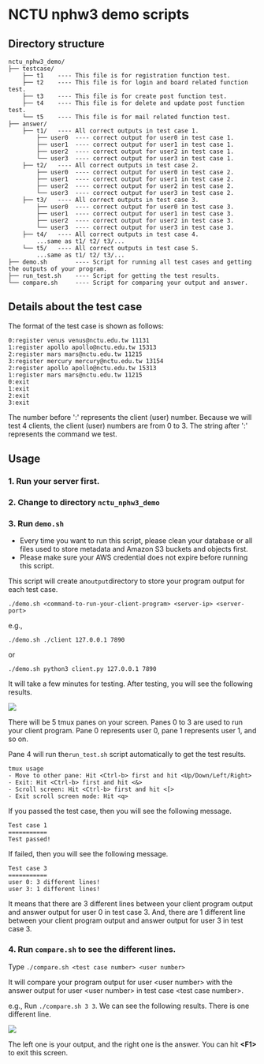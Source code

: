 # NCTU nphw3 demo scripts

## Directory structure
```
nctu_nphw3_demo/
├── testcase/
    ├── t1    ---- This file is for registration function test.   
    ├── t2    ---- This file is for login and board related function test.
    ├── t3    ---- This file is for create post function test.   
    ├── t4    ---- This file is for delete and update post function test.
    └── t5    ---- This file is for mail related function test.
├── answer/ 
    ├── t1/   ---- All correct outputs in test case 1.
        ├── user0  ---- correct output for user0 in test case 1.  
        ├── user1  ---- correct output for user1 in test case 1. 
        ├── user2  ---- correct output for user2 in test case 1.    
        └── user3  ---- correct output for user3 in test case 1.
    ├── t2/   ---- All correct outputs in test case 2.
        ├── user0  ---- correct output for user0 in test case 2.  
        ├── user1  ---- correct output for user1 in test case 2. 
        ├── user2  ---- correct output for user2 in test case 2.    
        └── user3  ---- correct output for user3 in test case 2.
    ├── t3/   ---- All correct outputs in test case 3.
        ├── user0  ---- correct output for user0 in test case 3.  
        ├── user1  ---- correct output for user1 in test case 3. 
        ├── user2  ---- correct output for user2 in test case 3.    
        └── user3  ---- correct output for user3 in test case 3.
    ├── t4/   ---- All correct outputs in test case 4.
        ...same as t1/ t2/ t3/... 
    └── t5/   ---- All correct outputs in test case 5.
        ...same as t1/ t2/ t3/...  
├── demo.sh        ---- Script for running all test cases and getting the outputs of your program.
├── run_test.sh    ---- Script for getting the test results.
└── compare.sh     ---- Script for comparing your output and answer.
```
## Details about the test case
The format of the test case is shown as follows:
```
0:register venus venus@nctu.edu.tw 11131
1:register apollo apollo@nctu.edu.tw 15313
2:register mars mars@nctu.edu.tw 11215
3:register mercury mercury@nctu.edu.tw 13154
2:register apollo apollo@nctu.edu.tw 15313
1:register mars mars@nctu.edu.tw 11215
0:exit
1:exit
2:exit
3:exit
```
The number before ':' represents the client (user) number. Because we will test 4 clients, the client (user) numbers are from 0 to 3. The string after ':' represents the command we test.
## Usage
### 1. Run your server first.
### 2. Change to directory ```nctu_nphw3_demo```
### 3. Run ```demo.sh```

- Every time you want to run this script, please clean your database or all files used to store metadata and Amazon S3 buckets and objects first.
- Please make sure your AWS credential does not expire before running this script.

This script will create an```output```directory to store your program output for each test case.

```
./demo.sh <command-to-run-your-client-program> <server-ip> <server-port>
```
e.g.,
```
./demo.sh ./client 127.0.0.1 7890
``` 
or 
```
./demo.sh python3 client.py 127.0.0.1 7890
```
It will take a few minutes for testing. After testing, you will see the following results. 

![](https://i.imgur.com/ACjYv0g.png=10x10)

There will be 5 tmux panes on your screen. Panes 0 to 3 are used to run your client program. Pane 0 represents user 0, pane 1 represents user 1, and so on.

Pane 4 will run the```run_test.sh``` script automatically to get the test results.
```
tmux usage
- Move to other pane: Hit <Ctrl-b> first and hit <Up/Down/Left/Right>
- Exit: Hit <Ctrl-b> first and hit <&>
- Scroll screen: Hit <Ctrl-b> first and hit <[>
- Exit scroll screen mode: Hit <q>
```

If you passed the test case, then you will see the following message.
```
Test case 1
===========
Test passed!
```
If failed, then you will see the following message. 
```
Test case 3
===========
user 0: 3 different lines!
user 3: 1 different lines!
```
It means that there are 3 different lines between your client program output and answer output for user 0 in test case 3. And, there are 1 different line between your client program output and answer output for user 3 in test case 3.

### 4. Run ```compare.sh``` to see the different lines.
Type ```./compare.sh <test case number> <user number>```

It will compare your program output for user \<user number\> with the answer output for user \<user number\> in test case \<test case number\>.

e.g.,
Run ```./compare.sh 3 3```. We can see the following results. There is one different line.

![](https://i.imgur.com/GAaygW3.png)

The left one is your output, and the right one is the answer. You can hit **\<F1\>** to exit this screen.

